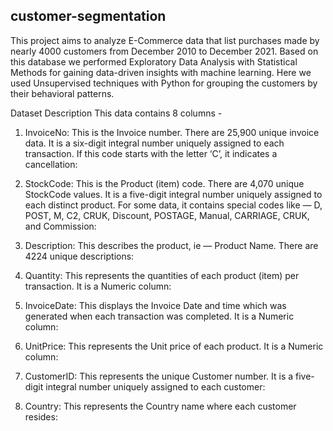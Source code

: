 ## customer-segmentation

This project aims to analyze E-Commerce data that list purchases made by nearly 4000 customers from December 2010 to December 2021. Based on this database we performed Exploratory Data Analysis with Statistical Methods for gaining data-driven insights with machine learning. Here we used Unsupervised techniques with Python for grouping the customers by their behavioral patterns.

Dataset Description
This data contains 8 columns -

1. InvoiceNo: This is the Invoice number. There are 25,900 unique invoice data. It is a six-digit integral number uniquely assigned to each transaction. If this code starts with the letter ‘C’, it indicates a cancellation:
 
2. StockCode: This is the Product (item) code. There are 4,070 unique StockCode values. It is a five-digit integral number uniquely assigned to each distinct product. For some data, it contains special codes like — D, POST, M, C2, CRUK, Discount, POSTAGE, Manual, CARRIAGE, CRUK, and Commission:

3. Description: This describes the product, ie — Product Name. There are 4224 unique descriptions:
 
4. Quantity: This represents the quantities of each product (item) per transaction. It is a Numeric column:
 
5. InvoiceDate: This displays the Invoice Date and time which was generated when each transaction was completed. It is a Numeric column:
 
6. UnitPrice: This represents the Unit price of each product. It is a Numeric column:
 
7. CustomerID: This represents the unique Customer number. It is a five-digit integral number uniquely assigned to each customer:
 
8. Country: This represents the Country name where each customer resides:
 
